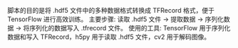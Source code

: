 脚本的目的是将 .hdf5 文件中的多种数据格式转换成 TFRecord 格式，便于 TensorFlow 进行高效训练。
主要步骤: 读取 .hdf5 文件 → 提取数据 → 序列化数据 → 将序列化的数据写入 .tfrecord 文件。
使用的工具: TensorFlow 用于序列化数据和写入 TFRecord，h5py 用于读取 .hdf5 文件，cv2 用于解码图像。